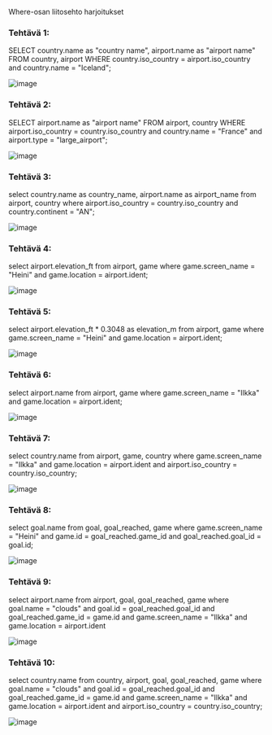 Where-osan liitosehto harjoitukset


### Tehtävä 1:
SELECT country.name as "country name", airport.name as "airport name" 
FROM country, airport
WHERE country.iso_country = airport.iso_country and country.name = "Iceland";

![image](https://github.com/user-attachments/assets/ed5253b5-abdd-46a6-90b8-ce07c1631e1c)

### Tehtävä 2:
SELECT airport.name as "airport name"
FROM airport, country
WHERE airport.iso_country = country.iso_country and country.name = "France" and airport.type = "large_airport";

![image](https://github.com/user-attachments/assets/e9ccf1ec-0d75-4dcd-bf42-a38a9330f982)

### Tehtävä 3:
select country.name as country_name, airport.name as airport_name
from airport, country
where airport.iso_country = country.iso_country and country.continent = "AN";

![image](https://github.com/user-attachments/assets/d696915b-a10d-48ce-8e0a-fb82d2635ea3)

### Tehtävä 4:
select airport.elevation_ft
from airport, game
where game.screen_name = "Heini" and game.location = airport.ident;

![image](https://github.com/user-attachments/assets/6e640362-719f-4bfa-bb2a-80d28c69ab25)


### Tehtävä 5:
select airport.elevation_ft * 0.3048 as elevation_m
from airport, game
where game.screen_name = "Heini" and game.location = airport.ident;

![image](https://github.com/user-attachments/assets/f773926a-ff95-46e1-9006-1835ee8f906c)


### Tehtävä 6:
select airport.name
from airport, game
where game.screen_name = "Ilkka" and game.location = airport.ident;

![image](https://github.com/user-attachments/assets/0866bac8-2df5-486c-b98b-d5b6cb73d601)


### Tehtävä 7:
select country.name
from airport, game, country
where game.screen_name = "Ilkka" and game.location = airport.ident and airport.iso_country = country.iso_country;

![image](https://github.com/user-attachments/assets/02c88e76-6114-45e4-88b6-fc794ccebae1)


### Tehtävä 8:
select goal.name
from goal, goal_reached, game
where game.screen_name = "Heini" and game.id = goal_reached.game_id and goal_reached.goal_id = goal.id;

![image](https://github.com/user-attachments/assets/9e5c4484-ab6b-46df-b8c6-3d03c445ba88)

### Tehtävä 9:
select airport.name
from airport, goal, goal_reached, game
where goal.name = "clouds" and goal.id = goal_reached.goal_id and goal_reached.game_id = game.id and game.screen_name = "Ilkka" and game.location = airport.ident

![image](https://github.com/user-attachments/assets/ad8c1bca-423b-4d36-aff3-975fdfc90e24)


### Tehtävä 10:
select country.name
from country, airport, goal, goal_reached, game
where goal.name = "clouds" and goal.id = goal_reached.goal_id and goal_reached.game_id = game.id and game.screen_name = "Ilkka" and game.location = airport.ident and airport.iso_country = country.iso_country;

![image](https://github.com/user-attachments/assets/91a88de1-6655-41b6-aa5b-568d69f5fa49)

